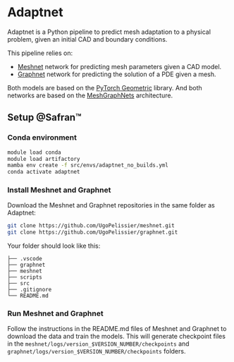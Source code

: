 # Adaptnet

Adaptnet is a Python pipeline to predict mesh adaptation to a physical problem, given an initial CAD and boundary conditions. 

This pipeline relies on:
- [Meshnet](https://github.com/UgoPelissier/meshnet) network for predicting mesh parameters given a CAD model.
- [Graphnet](https://github.com/UgoPelissier/graphnet) network for predicting the solution of a PDE given a mesh.

Both models are based on the [PyTorch Geometric](https://pytorch-geometric.readthedocs.io/en/latest/) library. And both networks are based on the [MeshGraphNets](https://arxiv.org/abs/2010.03409) architecture.

## Setup @Safran™

### Conda environment
```bash
module load conda
module load artifactory
mamba env create -f src/envs/adaptnet_no_builds.yml
conda activate adaptnet
```

### Install Meshnet and Graphnet
Download the Meshnet and Graphnet repositories in the same folder as Adaptnet:
```bash
git clone https://github.com/UgoPelissier/meshnet.git
git clone https://github.com/UgoPelissier/graphnet.git
```

Your folder should look like this:
```
├── .vscode
├── graphnet
├── meshnet
├── scripts
├── src
├── .gitignore
└── README.md
```

### Run Meshnet and Graphnet
Follow the instructions in the README.md files of Meshnet and Graphnet to download the data and train the models. This will generate checkpoint files in the `meshnet/logs/version_$VERSION_NUMBER/checkpoints` and `graphnet/logs/version_$VERSION_NUMBER/checkpoints` folders.